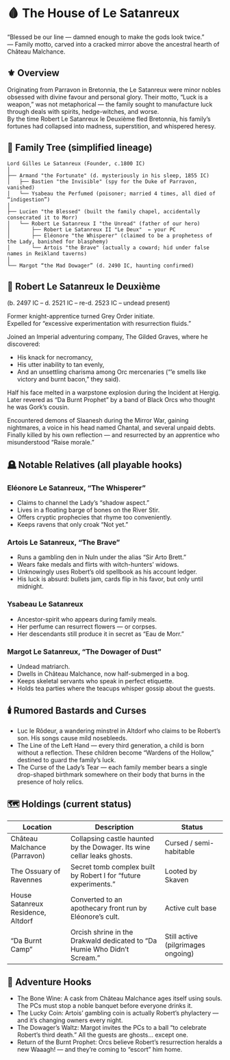 # 🩸 The House of Le Satanreux

“Blessed be our line — damned enough to make the gods look twice.”  
— Family motto, carved into a cracked mirror above the ancestral hearth of Château Malchance.

## ⚜️ Overview
Originating from Parravon in Bretonnia, the Le Satanreux were minor nobles obsessed with divine favour and personal glory. Their motto, “Luck is a weapon,” was not metaphorical — the family sought to manufacture luck through deals with spirits, hedge-witches, and worse.  
By the time Robert Le Satanreux le Deuxième fled Bretonnia, his family’s fortunes had collapsed into madness, superstition, and whispered heresy.

## 🧬 Family Tree (simplified lineage)
```
Lord Gilles Le Satanreux (Founder, c.1800 IC)
│
├── Armand "the Fortunate" (d. mysteriously in his sleep, 1855 IC)
│   ├── Bastien "the Invisible" (spy for the Duke of Parravon, vanished)
│   └── Ysabeau the Perfumed (poisoner; married 4 times, all died of “indigestion”)
│
├── Lucien "the Blessed" (built the family chapel, accidentally consecrated it to Morr)
│   └── Robert Le Satanreux I "the Unread" (father of our hero)
│       ├── Robert Le Satanreux II "Le Deux"  ← your PC
│       ├── Eléonore "the Whisperer" (claimed to be a prophetess of the Lady, banished for blasphemy)
│       └── Artois "the Brave" (actually a coward; hid under false names in Reikland taverns)
│
└── Margot “the Mad Dowager” (d. 2490 IC, haunting confirmed)
```

## 🧛 Robert Le Satanreux le Deuxième
(b. 2497 IC – d. 2521 IC – re-d. 2523 IC – undead present)

Former knight-apprentice turned Grey Order initiate.  
Expelled for “excessive experimentation with resurrection fluids.”

Joined an Imperial adventuring company, The Gilded Graves, where he discovered:  
- His knack for necromancy,  
- His utter inability to tan evenly,  
- And an unsettling charisma among Orc mercenaries (“’e smells like victory and burnt bacon,” they said).

Half his face melted in a warpstone explosion during the Incident at Hergig.  
Later revered as “Da Burnt Prophet” by a band of Black Orcs who thought he was Gork’s cousin.

Encountered demons of Slaanesh during the Mirror War, gaining nightmares, a voice in his head named Chantal, and several unpaid debts.  
Finally killed by his own reflection — and resurrected by an apprentice who misunderstood “Raise morale.”

## 🪦 Notable Relatives (all playable hooks)
### Eléonore Le Satanreux, “The Whisperer”
- Claims to channel the Lady’s “shadow aspect.”
- Lives in a floating barge of bones on the River Stir.
- Offers cryptic prophecies that rhyme too conveniently.
- Keeps ravens that only croak “Not yet.”

### Artois Le Satanreux, “The Brave”
- Runs a gambling den in Nuln under the alias “Sir Arto Brett.”
- Wears fake medals and flirts with witch-hunters’ widows.
- Unknowingly uses Robert’s old spellbook as his account ledger.
- His luck is absurd: bullets jam, cards flip in his favor, but only until midnight.

### Ysabeau Le Satanreux
- Ancestor-spirit who appears during family meals.
- Her perfume can resurrect flowers — or corpses.
- Her descendants still produce it in secret as “Eau de Morr.”

### Margot Le Satanreux, “The Dowager of Dust”
- Undead matriarch.
- Dwells in Château Malchance, now half-submerged in a bog.
- Keeps skeletal servants who speak in perfect etiquette.
- Holds tea parties where the teacups whisper gossip about the guests.

## 🕯️ Rumored Bastards and Curses
- Luc le Rôdeur, a wandering minstrel in Altdorf who claims to be Robert’s son. His songs cause mild nosebleeds.
- The Line of the Left Hand — every third generation, a child is born without a reflection. These children become “Wardens of the Hollow,” destined to guard the family’s luck.
- The Curse of the Lady’s Tear — each family member bears a single drop-shaped birthmark somewhere on their body that burns in the presence of holy relics.

## 🗺️ Holdings (current status)
| Location | Description | Status |
|---|---|---|
| Château Malchance (Parravon) | Collapsing castle haunted by the Dowager. Its wine cellar leaks ghosts. | Cursed / semi-habitable |
| The Ossuary of Ravennes | Secret tomb complex built by Robert I for “future experiments.” | Looted by Skaven |
| House Satanreux Residence, Altdorf | Converted to an apothecary front run by Eléonore’s cult. | Active cult base |
| “Da Burnt Camp” | Orcish shrine in the Drakwald dedicated to “Da Humie Who Didn’t Scream.” | Still active (pilgrimages ongoing) |

## 🧩 Adventure Hooks
- The Bone Wine: A cask from Château Malchance ages itself using souls. The PCs must stop a noble banquet before everyone drinks it.
- The Lucky Coin: Artois’ gambling coin is actually Robert’s phylactery — and it’s changing owners every night.
- The Dowager’s Waltz: Margot invites the PCs to a ball “to celebrate Robert’s third death.” All the guests are ghosts… except one.
- Return of the Burnt Prophet: Orcs believe Robert’s resurrection heralds a new Waaagh! — and they’re coming to “escort” him home.
